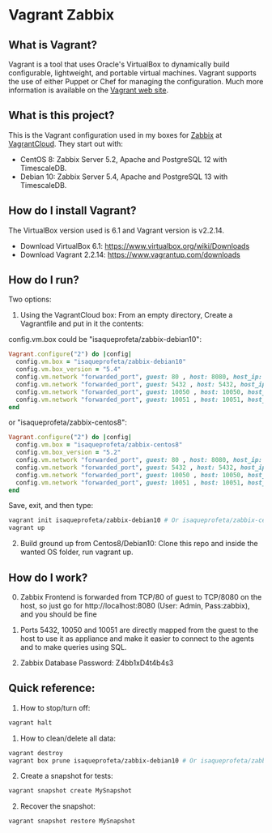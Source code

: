 # Vagrant Zabbix

## What is Vagrant?

Vagrant is a tool that uses Oracle's VirtualBox to dynamically build configurable, lightweight, and portable virtual machines. Vagrant supports the use of either Puppet or Chef for managing the configuration. Much more information is available on the [Vagrant web site](http://www.vagrantup.com).

## What is this project?

This is the Vagrant configuration used in my boxes for [Zabbix](https://www.zabbix.com/) at [VagrantCloud](https://app.vagrantup.com/isaqueprofeta). They start out with:

- CentOS 8: Zabbix Server 5.2, Apache and PostgreSQL 12 with TimescaleDB.
- Debian 10: Zabbix Server 5.4, Apache and PostgreSQL 13 with TimescaleDB.

## How do I install Vagrant?

The VirtualBox version used is 6.1 and Vagrant version is v2.2.14.

- Download VirtualBox 6.1: https://www.virtualbox.org/wiki/Downloads
- Download Vagrant 2.2.14: https://www.vagrantup.com/downloads

## How do I run?

Two options:

1. Using the VagrantCloud box: From an empty directory, Create a Vagrantfile and put in it the contents:

config.vm.box could be "isaqueprofeta/zabbix-debian10":

```ruby
Vagrant.configure("2") do |config|
  config.vm.box = "isaqueprofeta/zabbix-debian10"
  config.vm.box_version = "5.4"
  config.vm.network "forwarded_port", guest: 80 , host: 8080, host_ip: "127.0.0.1"
  config.vm.network "forwarded_port", guest: 5432 , host: 5432, host_ip: "127.0.0.1"
  config.vm.network "forwarded_port", guest: 10050 , host: 10050, host_ip: "127.0.0.1"
  config.vm.network "forwarded_port", guest: 10051 , host: 10051, host_ip: "127.0.0.1"
end
```

or "isaqueprofeta/zabbix-centos8":

```ruby
Vagrant.configure("2") do |config|
  config.vm.box = "isaqueprofeta/zabbix-centos8"
  config.vm.box_version = "5.2"
  config.vm.network "forwarded_port", guest: 80 , host: 8080, host_ip: "127.0.0.1"
  config.vm.network "forwarded_port", guest: 5432 , host: 5432, host_ip: "127.0.0.1"
  config.vm.network "forwarded_port", guest: 10050 , host: 10050, host_ip: "127.0.0.1"
  config.vm.network "forwarded_port", guest: 10051 , host: 10051, host_ip: "127.0.0.1"
end
```

Save, exit, and then type:

```sh
vagrant init isaqueprofeta/zabbix-debian10 # Or isaqueprofeta/zabbix-centos8
vagrant up
```

2. Build ground up from Centos8/Debian10: Clone this repo and inside the wanted OS folder, run vagrant up.

## How do I work?

0. Zabbix Frontend is forwarded from TCP/80 of guest to TCP/8080 on the host, so just go for http://localhost:8080 (User: Admin, Pass:zabbix), and you should be fine

1. Ports 5432, 10050 and 10051 are directly mapped from the guest to the host to use it as appliance and make it easier to connect to the agents and to make queries using SQL.

2. Zabbix Database Password: Z4bb1xD4t4b4s3

## Quick reference:

1. How to stop/turn off:

```sh
vagrant halt
```

1. How to clean/delete all data:

```sh
vagrant destroy
vagrant box prune isaqueprofeta/zabbix-debian10 # Or isaqueprofeta/zabbix-centos8
```

2. Create a snapshot for tests:

```sh
vagrant snapshot create MySnapshot
```

2. Recover the snapshot:

```sh
vagrant snapshot restore MySnapshot
```
